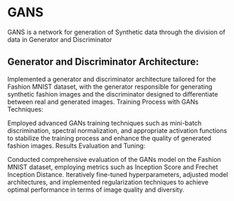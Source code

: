 # GANS
GANS is a network for generation of Synthetic data through the division of data in Generator and Discriminator 
## Generator and Discriminator Architecture:

Implemented a generator and discriminator architecture tailored for the Fashion MNIST dataset, with the generator responsible for generating synthetic fashion images and the discriminator designed to differentiate between real and generated images.
Training Process with GANs Techniques:

Employed advanced GANs training techniques such as mini-batch discrimination, spectral normalization, and appropriate activation functions to stabilize the training process and enhance the quality of generated fashion images.
Results Evaluation and Tuning:

Conducted comprehensive evaluation of the GANs model on the Fashion MNIST dataset, employing metrics such as Inception Score and Frechet Inception Distance. Iteratively fine-tuned hyperparameters, adjusted model architectures, and implemented regularization techniques to achieve optimal performance in terms of image quality and diversity.



